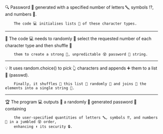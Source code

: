 🔍 Password 🔑 generated with a specified number of letters 🔤, symbols ⁉️, and numbers 🔢. 
                
        The code 💻 initialises lists 📃 of these character types.
______________________________________________________________________________________________________________________________________________________________________
🎯 The code 💻 needs to randomly 🎲 select the requested number of each character type and then shuffle 🔀 
                
        them to create a strong 💪, unpredictable 😵 password 🔑 string.
______________________________________________________________________________________________________________________________________________________________________
💡 It uses random.choice() to pick 👆 characters and appends ➕ them to a list 📃 (passwd). 

        Finally, it shuffles 🔀 this list 📃 randomly 🎲 and joins 🔗 the elements into a single string 🔡.
______________________________________________________________________________________________________________________________________________________________________
🏆 The program 💻 outputs 📣 a randomly 🎲 generated password 🔑 containing 
        
        the user-specified quantities of letters 🔤, symbols ⁉️, and numbers 🔢 in a jumbled 😵 order, 
        enhancing ⬆️ its security 🔒.
